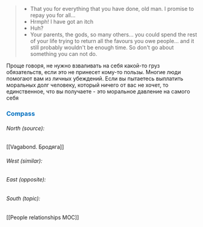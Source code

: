 
> - That you for everything that you have done, old man. I promise to repay you for all...
> - Hrmph! I have got an itch
> - Huh? 
> - Your parents, the gods, so many others... you could spend the rest of your life trying to return all the favours you owe people... and it still probably wouldn't be enough time. So don't go about something you can not do. 

Проще говоря, не нужно взваливать на себя какой-то груз обязательств, если это не принесет кому-то пользы. Многие люди помогают вам из личных убеждений. Если вы пытаетесь выплатить моральных долг человеку, который ничего от вас не хочет, то единственное, что вы получаете - это моральное давление на самого себя



### <span style="color:#0070c0">Compass</span>
###### North (source):
[[Vagabond. Бродяга]]

###### West (similar):


###### East (opposite):


###### South (topic):
[[People relationships MOC]]

